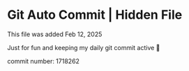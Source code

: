 # Git Auto Commit | Hidden File

This file was added Feb 12, 2025

Just for fun and keeping my daily git commit active 🤪

commit number: 1718262
